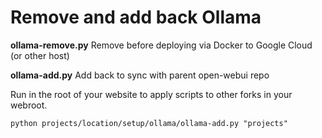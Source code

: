 # Remove and add back Ollama

**ollama-remove.py**
Remove before deploying via Docker to Google Cloud (or other host)

**ollama-add.py**
Add back to sync with parent open-webui repo


Run in the root of your website to apply scripts to other forks in your webroot.

	python projects/location/setup/ollama/ollama-add.py "projects"